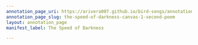 ```yaml
---
annotation_page_uri: https://arivera007.github.io/bird-songs/annotations/the-speed-of-darkness-canvas-1-second-poem.json
annotation_page_slug: the-speed-of-darkness-canvas-1-second-poem
layout: annotation_page
manifest_label: The Speed of Darkness

---
```

